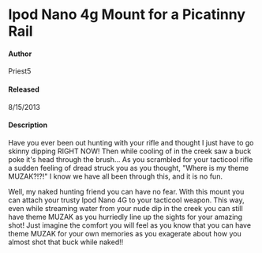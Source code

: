 # Ipod Nano 4g Mount for a Picatinny Rail

#### Author
Priest5

#### Released
8/15/2013

#### Description

Have you ever been out hunting with your rifle and thought I just have to go skinny dipping RIGHT NOW! Then while cooling of in the creek saw a buck poke it's head through the brush...  As you scrambled for your tacticool rifle a sudden feeling of dread struck you as you thought, "Where is my theme MUZAK?!?!"  I know we have all been through this, and it is no fun.

Well, my naked hunting friend you can have no fear. With this mount you can attach your trusty Ipod Nano 4G to your tacticool weapon. This way, even while streaming water from your nude dip in the creek you can still have theme MUZAK as you hurriedly line up the sights for your amazing shot!  Just imagine the comfort you will feel as you know that you can have theme MUZAK for your own memories as you exagerate about how you almost shot that buck while naked!!
